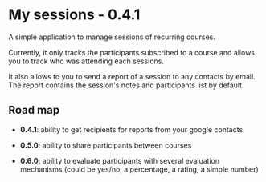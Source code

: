 # My sessions - 0.4.1

A simple application to manage sessions of recurring courses.

Currently, it only tracks the participants subscribed to a course and allows you to track who was attending each sessions.

It also allows to you to send a report of a session to any contacts by email. The report contains the session's notes and participants list by default.

## Road map

  - **0.4.1**: ability to get recipients for reports from your google contacts

  - **0.5.0**: ability to share participants between courses

  - **0.6.0**: ability to evaluate participants with several evaluation mechanisms (could be yes/no, a percentage, a rating, a simple number)
